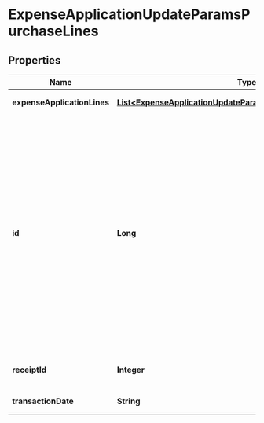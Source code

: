 

# ExpenseApplicationUpdateParamsPurchaseLines


## Properties

Name | Type | Description | Notes
------------ | ------------- | ------------- | -------------
**expenseApplicationLines** | [**List&lt;ExpenseApplicationUpdateParamsExpenseApplicationLines1&gt;**](ExpenseApplicationUpdateParamsExpenseApplicationLines1.md) | 明細行一覧（配列） |  [optional]
**id** | **Long** | 経費申請の申請行ID: 既存申請行を更新する場合に指定します。IDを指定しない申請行は、新規行として扱われ追加されます。また、purchase_linesに含まれない既存の申請行は削除されます。更新後も残したい行は、必ず経費申請の申請行IDを指定してpurchase_linesに含めてください。 |  [optional]
**receiptId** | **Integer** | ファイルボックス（証憑ファイル）ID |  [optional]
**transactionDate** | **String** | 日付 (yyyy-mm-dd) |  [optional]



